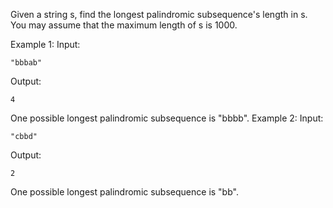 Given a string s, find the longest palindromic subsequence's length in s. You may assume that the maximum length of s is 1000.

Example 1:
Input:
```
"bbbab"
```
Output:
```
4
```
One possible longest palindromic subsequence is "bbbb".
Example 2:
Input:
```
"cbbd"
```
Output:
```
2
```
One possible longest palindromic subsequence is "bb".